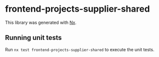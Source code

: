 # frontend-projects-supplier-shared

This library was generated with [Nx](https://nx.dev).

## Running unit tests

Run `nx test frontend-projects-supplier-shared` to execute the unit tests.
